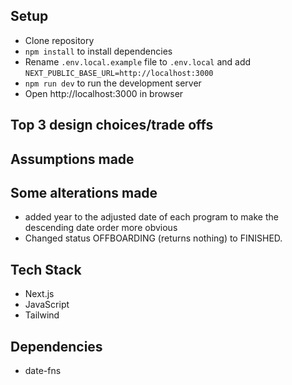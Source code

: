 ## Setup

-   Clone repository
-   `npm install` to install dependencies
-   Rename `.env.local.example` file to `.env.local` and add `NEXT_PUBLIC_BASE_URL=http://localhost:3000`
-   `npm run dev` to run the development server
-   Open http://localhost:3000 in browser

## Top 3 design choices/trade offs

## Assumptions made

## Some alterations made

-   added year to the adjusted date of each program to make the descending date order more obvious
-   Changed status OFFBOARDING (returns nothing) to FINISHED.

## Tech Stack

-   Next.js
-   JavaScript
-   Tailwind

## Dependencies

-   date-fns
